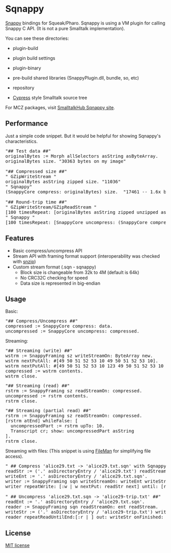 Sqnappy
=======

[Snappy](https://code.google.com/p/snappy/ "Snappy") bindings for Squeak/Pharo.
Sqnappy is using a VM plugin for calling Snappy C API. (It is not a pure Smalltalk implementation).

You can see these directories:

- plugin-build
 + plugin build settings
- plugin-binary
 + pre-build shared libraries (SnappyPlugin.dll, bundle, so, etc)
- repository
 + [Cypress](https://github.com/CampSmalltalk/Cypress) style Smalltalk source tree

For MCZ packages, visit [SmalltalkHub Sqnappy site](http://smalltalkhub.com/#!/~MasashiUmezawa/Sqnappy).

## Performance ##
Just a simple code snippet. But it would be helpful for showing Sqnappy's characteristics.

<pre>
"## Test data ##"
originalBytes := Morph allSelectors asString asByteArray.
originalBytes size. "30363 bytes on my image"

"## Compressed size ##"
" GZipWriteStream "
originalBytes asString zipped size. "11036"
" Sqnappy"
(SnappyCore compress: originalBytes) size.  "17461 -- 1.6x bigger"

"## Round-trip time ##"
" GZipWriteStream/GZipReadStream "
[100 timesRepeat: [originalBytes asString zipped unzipped asByteArray]] timeToRun.  "487"
" Sqnappy "
[100 timesRepeat: [SnappyCore uncompress: (SnappyCore compress: originalBytes)]] timeToRun "45 -- 10.8x faster"
</pre>

## Features ##
- Basic compress/uncompress API
- Stream API with framing format support (interoperability was checked with [snzip](https://github.com/kubo/snzip))
- Custom stream format (.sqn - sqnappy)
	- Block size is changeable from 32k to 4M (default is 64k)
	- No CRC32C checking for speed
	- Data size is represented in big-endian

## Usage ##
Basic:
<pre>
"## Compress/Uncompress ##"
compressed := SnappyCore compress: data.
uncompressed := SnappyCore uncompress: compressed.
</pre>

Streaming:
<pre>
"## Streaming (write) ##"
wstrm := SnappyFraming sz writeStreamOn: ByteArray new.
wstrm nextPutAll: #[49 50 51 52 53 10 49 50 51 52 53 10].
wstrm nextPutAll: #[49 50 51 52 53 10 123 49 50 51 52 53 10 0].
compressed := wstrm contents.
wstrm close.
</pre>
<pre>
"## Streaming (read) ##"
rstrm := SnappyFraming sz readStreamOn: compressed.
uncompressed := rstrm contents.
rstrm close.
</pre>
<pre>
"## Streaming (partial read) ##"
rstrm := SnappyFraming sz readStreamOn: compressed.
[rstrm atEnd] whileFalse: [
  uncompressedPart := rstrm upTo: 10.
  Transcript cr; show: uncompressedPart asString
].
rstrm close.
</pre>

Streaming with files: (This snippet is using [FileMan](https://github.com/mumez/FileMan) for simplifying file access).
<pre>
" ## Compress 'alice29.txt -> 'alice29.txt.sqn' with Sqnappy format ##"
readStr := ('.' asDirectoryEntry / 'alice29.txt') readStream binary.
writeEnt := '.' asDirectoryEntry / 'alice29.txt.sqn'.
writer := SnappyFraming sqn writeStreamOn: writeEnt writeStream.
writer repeatWrite: [:w | w nextPut: readStr next] until: [readStr atEnd] onFinished: [:w | w close. readStr close].

" ## Uncompress 'alice29.txt.sqn -> 'alice29-trip.txt' ##"
readEnt := '.' asDirectoryEntry / 'alice29.txt.sqn'.
reader := SnappyFraming sqn readStreamOn: ent readStream.
writeStr := ('.' asDirectoryEntry / 'alice29-trip.txt') writeStream.
reader repeatReadUntilEnd:[:r | ] out: writeStr onFinished: [:r | r close. writeStr close]
</pre>

## License ##
[MIT license](http://opensource.org/licenses/MIT)